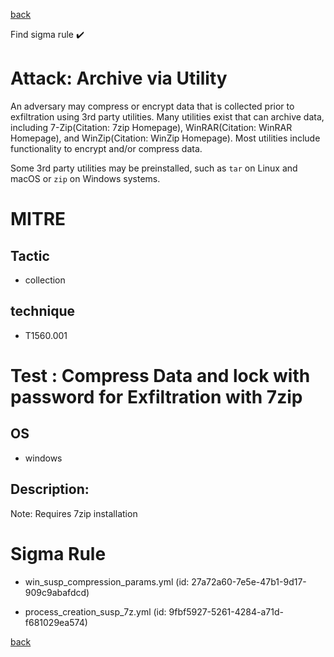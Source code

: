 
[back](../index.md)

Find sigma rule :heavy_check_mark: 

# Attack: Archive via Utility 

An adversary may compress or encrypt data that is collected prior to exfiltration using 3rd party utilities. Many utilities exist that can archive data, including 7-Zip(Citation: 7zip Homepage), WinRAR(Citation: WinRAR Homepage), and WinZip(Citation: WinZip Homepage). Most utilities include functionality to encrypt and/or compress data.

Some 3rd party utilities may be preinstalled, such as `tar` on Linux and macOS or `zip` on Windows systems.

# MITRE
## Tactic
  - collection


## technique
  - T1560.001


# Test : Compress Data and lock with password for Exfiltration with 7zip
## OS
  - windows


## Description:
Note: Requires 7zip installation


# Sigma Rule
 - win_susp_compression_params.yml (id: 27a72a60-7e5e-47b1-9d17-909c9abafdcd)

 - process_creation_susp_7z.yml (id: 9fbf5927-5261-4284-a71d-f681029ea574)



[back](../index.md)

